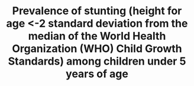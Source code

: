 ---
target_id: '2.2'
has_metadata: true
goal_meta_link: 'http://unstats.un.org/sdgs/files/metadata-compilation/Metadata-Goal-2.pdf'
goal_meta_link_page: 6
title: >-
  Prevalence  of  stunting  (height  for  age  <-2  standard  deviation  from  the  median  of  the  World  Health  Organization  (WHO)  Child  Growth  Standards)  among  children  under  5  years  of  age
permalink: /2-2-1/
sdg_goal: 2
layout: indicator
indicator: 2.2.1
indicator_variable: stunt_pct_us
graph: bar
graph_type_description: Bar  graph
graph_status_notes: Graphed
variable_description: null
variable_notes: null
un_designated_tier: '1'
un_custodial_agency: 'UNICEF  (Partnering  agencies:  WHO)'
indicator_name: >-
  Prevalence  of  stunting  (height  for  age  <-2  standard  deviation  from  the  median  of  the  World  Health  Organization  (WHO)  Child  Growth  Standards)  among  children  under  5  years  of  age
target: >-
  By  2030,  end  all  forms  of  malnutrition,  including  achieving,  by  2025,  the  internationally  agreed  targets  on  stunting  and  wasting  in  children  under  5  years  of  age,  and  address  the  nutritional  needs  of  adolescent  girls,  pregnant  and  lactating  women  and  older  persons.
indicator_definition: >-
  Number  of  under-fives  falling  below  minus  2  standard  deviations  from  the  median  height-for-age  of  the  reference  population.Children  under  5  years  of  age  in  the  surveyed  population
source_title: null
source_notes: null
published: true
actual_indicator_available: >-
  Percent  of  US  children  from  birth  up  to  5  years  with  height-for-age  less  than  2  standard  deviations  of  the  median  of  the  WHO  Child  Growth  Standards.
comments_and_limitations: >-
  Estimates  reported  for  2014  pertain  to  pooled  2013  and  2014  NHANES  data.  The  estimated  percent  meets  the  NCHS  standards  for  reliability  and  precision.  The  standard  error  for  the  2013-14  estimate  is  0.51  and  the  confidence  interval  widths  for  this  estimate  is  less  than  5%.
periodicity: Biannually  (every  2  years)
time_period: 2013-2014
source_agency_staff_name: Division  of  Health  and  Nutrition  Examination  Survey
source_agency_survey_dataset: >-
  Centers  for  Disease  Control/National  Center  for  Health  Statistics/National  Health  and  Nutrition  Examination  Survey
source_url: 'http://www.cdc.gov/nchs/nhanes/index.htm'
us_method_of_computation: >-
  The  number  of  children  from  birth  through  <5  years  with  height-for-age  more  than  2  standard  deviations  below  the  median  length/height-for-age  was  divided  by  the  total  number  of  children  from  birth  through  5  years  and  the  result  was  multiplied  by  100.  The  numbers  and  resulting  estimate  are  weighted  to  be  nationally  representative.  The  2013-2014  NHANES  data  were  merged  with  the  expanded  WHO  growth  chart  files  of  length/height-for-age  for  boys  and  girls  by  age  in  days.  Age  in  months  at  examination  on  the  NHANES  2013-2014  file  was  converted  to  age  in  days  by  multiplying  it  by  30.4375  and  taking  the  largest  integer  of  the  result.
date_of_national_source_publication: 'October,  2015'
source_agency_staff_email: JMadans@cdc.gov
graph_title: Percent  of  US  children  ages  0  to  5  experiencing  stunting  

---